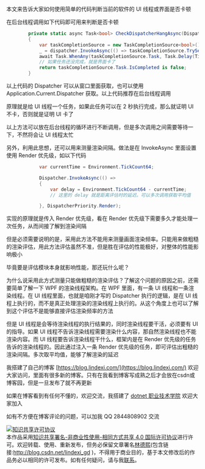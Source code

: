 
本文来告诉大家如何使用简单的代码判断当前的软件的 UI 线程或界面是否卡顿

<!--more-->


<!-- CreateTime:2021/8/23 16:49:17 -->

<!-- 发布 -->

在后台线程调用如下代码即可用来判断是否卡顿

```csharp
        private static async Task<bool> CheckDispatcherHangAsync(Dispatcher dispatcher)
        {
            var taskCompletionSource = new TaskCompletionSource<bool>();
            _ = dispatcher.InvokeAsync(() => taskCompletionSource.TrySetResult(true));
            await Task.WhenAny(taskCompletionSource.Task, Task.Delay(TimeSpan.FromSeconds(2)));
            // 如果任务还没完成，就是界面卡了
            return taskCompletionSource.Task.IsCompleted is false;
        }
```

以上代码的 Dispatcher 可以从窗口里面获取，也可以使用 Application.Current.Dispatcher 获取。以上代码推荐在后台线程调用

原理就是给 UI 线程一个任务，如果此任务可以在 2 秒执行完成，那么就证明 UI 不卡，否则就是证明 UI 卡了

以上方法可以放在后台线程的循环进行不断调用，但是多次调用之间需要等待一下，不然将会让 UI 线程太忙

另外，利用此思想，还可以用来测量渲染间隔。做法是在 InvokeAsync 里面设置使用 Render 优先级，如以下代码

```csharp
            var currentTime = Environment.TickCount64;

            Dispatcher.InvokeAsync(() =>
            {
                var delay = Environment.TickCount64 - currentTime;
                // 这里的 delay 就是距离评估时的延迟。可以多次调用获取平均值

            }, DispatcherPriority.Render);
```

实现的原理就是传入 Render 优先级，看在 Render 优先级下需要多久才能处理一次任务，从而间接了解到渲染间隔

但是必须需要说明的是，采用此方法不能用来测量画面渲染频率。只能用来做粗糙的渲染评估，用此方法评估虽然不准，但是胜在评估的性能极好，对整体的性能影响极小

毕竟要是评估模块本身就影响性能，那还玩什么呢？

为什么说采用此方式测量只能做粗糙的渲染评估？了解这个问题的原因之前，还需要简单了解一下 WPF 的渲染线程架构。在 WPF 里面，有一条 UI 线程和一条渲染线程。在 UI 线程里面，也就是咱刚才写的 Dispatcher 执行的逻辑，是在 UI 线程上执行的，而不是真正处理渲染的渲染线程上执行的。从这个角度上也可以了解到这个评估不是能够直接评估渲染频率的方法

但是 UI 线程是会等待渲染线程的执行结果的，同时渲染线程要干活，必须要有 UI 的指导。如果 UI 线程不告诉渲染线程需要渲染什么内容，那自然渲染线程也不能渲染内容。而 UI 线程要告诉渲染线程干什么，框架内是在 Render 优先级的任务告诉的渲染线程的。因此通过注入一条 Render 优先级的任务，即可评估出粗糙的渲染间隔。多次取平均值，能够了解渲染的延迟



我搭建了自己的博客 [https://blog.lindexi.com/](https://blog.lindexi.com/) 欢迎大家访问，里面有很多新的博客。只有在我看到博客写成熟之后才会放在csdn或博客园，但是一旦发布了就不再更新

如果在博客看到有任何不懂的，欢迎交流，我搭建了 [dotnet 职业技术学院](https://t.me/dotnet_campus) 欢迎大家加入

如有不方便在博客评论的问题，可以加我 QQ 2844808902 交流

<a rel="license" href="http://creativecommons.org/licenses/by-nc-sa/4.0/"><img alt="知识共享许可协议" style="border-width:0" src="https://licensebuttons.net/l/by-nc-sa/4.0/88x31.png" /></a><br />本作品采用<a rel="license" href="http://creativecommons.org/licenses/by-nc-sa/4.0/">知识共享署名-非商业性使用-相同方式共享 4.0 国际许可协议</a>进行许可。欢迎转载、使用、重新发布，但务必保留文章署名[林德熙](http://blog.csdn.net/lindexi_gd)(包含链接:http://blog.csdn.net/lindexi_gd )，不得用于商业目的，基于本文修改后的作品务必以相同的许可发布。如有任何疑问，请与我[联系](mailto:lindexi_gd@163.com)。